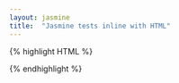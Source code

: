 ```yaml
---
layout: jasmine
title:  "Jasmine tests inline with HTML"
---
```


  {% highlight HTML %}
  <html>
  <head>
    <link href="https://cdnjs.cloudflare.com/ajax/libs/jasmine/2.5.2/jasmine.css" rel="stylesheet" type="text/css" />
    <script src="https://cdnjs.cloudflare.com/ajax/libs/jasmine/2.5.2/jasmine.min.js"></script>
    <script src="https://cdnjs.cloudflare.com/ajax/libs/jasmine/2.5.2/jasmine-html.min.js"></script>
    <script src="https://cdnjs.cloudflare.com/ajax/libs/jasmine/2.5.2/boot.min.js"></script>
  </head>
  <body>
  <script>
    function adder(x, y) {
      return x + y;
    }

    describe('adder function', function () {
      it('2 + 2 should equal 4', function () {
        expect(adder(2,2)).toBe(4);
      })
    });
  </script>
  <body>
  </html>
  {% endhighlight %}

  <script>
    function adder(x, y) {
      return x + y;
    }

    describe('adder function', function () {
      it('2 + 2 should equal 4', function () {
        expect(adder(2,2)).toBe(4);
      })
    });
  </script>
